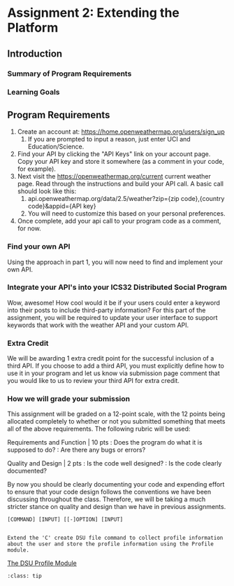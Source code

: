 Assignment 2: Extending the Platform
============================

## Introduction


### Summary of Program Requirements 


### Learning Goals


## Program Requirements

1. Create an account at: https://home.openweathermap.org/users/sign_up
	1. If you are prompted to input a reason, just enter UCI and Education/Science.
2. Find your API by clicking the "API Keys" link on your account page. Copy your API key and store it somewhere (as a comment in your code, for example).
3. Next visit the https://openweathermap.org/current current weather page. Read through the instructions and build your API call. A basic call should look like this:
	1. api.openweathermap.org/data/2.5/weather?zip={zip code},{country code}&appid={API key}
	2. You will need to customize this based on your personal preferences.
4. Once complete, add your api call to your program code as a comment, for now.

### Find your own API

Using the approach in part 1, you will now need to find and implement your own API.


### Integrate your API's into your ICS32 Distributed Social Program

Wow, awesome! How cool would it be if your users could enter a keyword into their posts to include third-party information? For this part of the assignment, you will be required to update your user interface to support keywords that work with the weather API and your custom API.

### Extra Credit

We will be awarding 1 extra credit point for the successful inclusion of a third API. If you choose to add a third API, you must explicitly define how to use it in your program and let us know via submission page comment that you would like to us to review your third API for extra credit.

### How we will grade your submission
																		
This assignment will be graded on a 12-point scale, with the 12 points being allocated completely to whether or not you submitted something that meets all of the above requirements. The following rubric will be used:

Requirements and Function | 10 pts
: Does the program do what it is supposed to do?
: Are there any bugs or errors?

Quality and Design        | 2 pts 
: Is the code well designed?
: Is the code clearly documented?

By now you should be clearly documenting your code and expending effort to ensure that your code design follows the conventions we have been discussing throughout the class. Therefore, we will be taking a much stricter stance on quality and design than we have in previous assignments.


 
```ipython3
[COMMAND] [INPUT] [[-]OPTION] [INPUT]
```


```{admonition} Program Feature

Extend the 'C' create DSU file command to collect profile information about the user and store the profile information using the Profile module.

```

<a href="../resources/Profile.py">The DSU Profile Module</a>


```{admonition} Code Reading Tip
:class: tip


```

